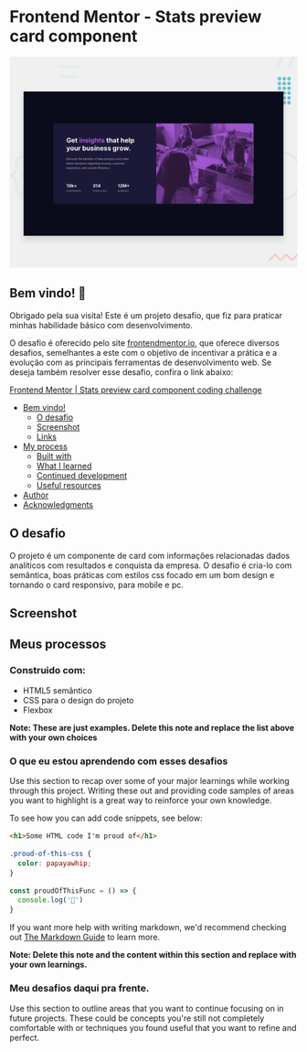 # Frontend Mentor - Stats preview card component

![Design preview for the Stats preview card component coding challenge](./design/desktop-preview.jpg)

## Bem vindo! 👋

Obrigado pela sua visita!
Este é um projeto desafio, que fiz para praticar minhas habilidade básico com desenvolvimento.

O desafio é oferecido pelo site [frontendmentor.io](https://www.frontendmentor.io/), que oferece diversos desafios, semelhantes a este com o objetivo de incentivar a prática e a evolução com as principais ferramentas de desenvolvimento web. Se deseja também resolver esse desafio, confira o link abaixo:

[Frontend Mentor | Stats preview card component coding challenge](https://www.frontendmentor.io/challenges/stats-preview-card-component-8JqbgoU62)

- [Bem vindo!](#bem-vindo-👋)
  - [O desafio](#o-desafio)
  - [Screenshot](#screenshot)
  - [Links](#links)
- [My process](#my-process)
  - [Built with](#built-with)
  - [What I learned](#what-i-learned)
  - [Continued development](#continued-development)
  - [Useful resources](#useful-resources)
- [Author](#author)
- [Acknowledgments](#acknowledgments)

## O desafio

O projeto é um componente de card com informações relacionadas dados analíticos com resultados e conquista da empresa. O desafio é cria-lo com semântica, boas práticas com estilos css focado em um bom design e tornando o card responsivo, para mobile e pc.

## Screenshot



## Meus processos

### Construido com:

- HTML5 semântico
- CSS para o design do projeto
- Flexbox


**Note: These are just examples. Delete this note and replace the list above with your own choices**

### O que eu estou aprendendo com esses desafios

Use this section to recap over some of your major learnings while working through this project. Writing these out and providing code samples of areas you want to highlight is a great way to reinforce your own knowledge.

To see how you can add code snippets, see below:

```html
<h1>Some HTML code I'm proud of</h1>
```
```css
.proud-of-this-css {
  color: papayawhip;
}
```
```js
const proudOfThisFunc = () => {
  console.log('🎉')
}
```

If you want more help with writing markdown, we'd recommend checking out [The Markdown Guide](https://www.markdownguide.org/) to learn more.

**Note: Delete this note and the content within this section and replace with your own learnings.**

### Meu desafios daqui pra frente.

Use this section to outline areas that you want to continue focusing on in future projects. These could be concepts you're still not completely comfortable with or techniques you found useful that you want to refine and perfect.
